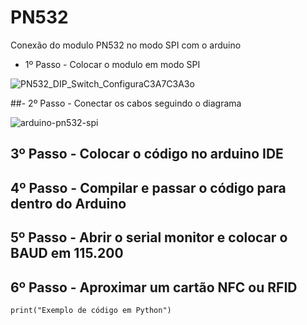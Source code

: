 # PN532
Conexão do modulo PN532 no modo SPI com o arduino


- 1º Passo - Colocar o modulo em modo SPI

![PN532_DIP_Switch_ConfiguraC3A7C3A3o](https://github.com/Ch1cro/PN532/assets/120192957/72cf1eb0-fc50-4465-8da6-5164898ceab2)


##- 2º Passo - Conectar os cabos seguindo o diagrama

![arduino-pn532-spi](https://github.com/Ch1cro/PN532/assets/120192957/47e7b713-532b-4a47-9545-e093f4314587)

## 3º Passo - Colocar o código no arduino IDE

## 4º Passo - Compilar e passar o código para dentro do Arduino

## 5º Passo - Abrir o serial monitor e colocar o BAUD em 115.200

## 6º Passo - Aproximar um cartão NFC ou RFID
```arduino
print("Exemplo de código em Python")
```
